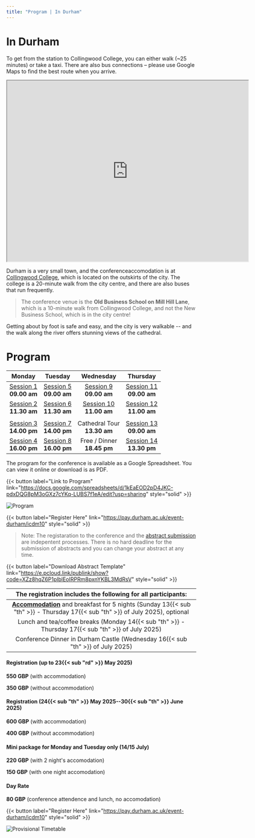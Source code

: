 ```yaml
---
title: "Program | In Durham"
---
```


# In Durham

To get from the station to Collingwood College, you can either walk (~25 minutes) or take a taxi. There are also bus connections – please use Google Maps to find the best route when you arrive.

<iframe class="center_iframe" src="https://www.google.com/maps/d/u/0/embed?mid=17O_hma94fu4THLjl5A1DxI1Pmr_ggho&ehbc=2E312F" width="640" height="480"></iframe>

Durham is a very small town, and the conferenceaccomodation is at [Collingwood College](https://www.durham.ac.uk/colleges-and-student-experience/colleges/collingwood/), which is located on the outskirts of the city. The college is a 20-minute walk from the city centre, and there are also buses that run frequently.

> The conference venue is the **Old Business School on Mill Hill Lane**, which is a 10-minute walk from Collingwood College, and not the New Business School, which is in the city centre!


Getting about by foot is safe and easy, and the city is very walkable -- and the walk along the river offers stunning views of the cathedral.



# Program

|Monday|Tuesday|Wednesday|Thursday|
|:---:|:---:|:---:|:---:|
|[Session 1](/categories/session-1/)<br>**09.00 am** |[Session 5](/categories/session-5/) <br>**09.00 am**|[Session 9](/categories/session-9/) <br>**09.00 am**|[Session 11](/categories/session-13/) <br>**09.00 am**|
|[Session 2](/categories/session-2/)<br>**11.30 am** |[Session 6](/categories/session-6/) <br>**11.30 am**|[Session 10](/categories/session-10/)<br>**11.00 am**|[Session 12](/categories/session-12/) <br>**11.00 am**|
| | | | |
|[Session 3](/categories/session-3/)<br>**14.00 pm** |[Session 7](/categories/session-7/) <br>**14.00 pm**|Cathedral Tour <br>**13.30 am**|[Session 13](/categories/session-13/)<br>**09.00 am**|
|[Session 4](/categories/session-4/)<br>**16.00 pm** |[Session 8](/categories/session-8/) <br>**16.00 pm**|Free / Dinner <br>**18.45 pm** |[Session 14](/categories/session-14/) <br> **13.30 pm**|


The program for the conference is available as a Google Spreadsheet. You can view it online or download is as PDF.


{{< button label="Link to Program" link="https://docs.google.com/spreadsheets/d/1kEaEOD2pD4JKC-pdxDQG8pM3oGXz7cYKq-LUBS7f1eA/edit?usp=sharing" style="solid" >}}


![Program](/images/gallery/program.png)



{{< button label="Register Here" link="https://pay.durham.ac.uk/event-durham/icdm10" style="solid" >}}

> Note: The registaration to the conference and the [abstract submission](/abstracts/samples_abstract/) are indepentent processes. There is no hard deadline for the submission of abstracts and you can change your abstract at any time.

{{< button label="Download Abstract Template" link="https://e.pcloud.link/publink/show?code=XZz8hqZ6P1pIblEoIRPRm8pxnYKBL3MdRsV" style="solid" >}}


|The registration includes the following for all participants:|
|:--:|
|[**Accommodation**](https://www.durham.ac.uk/colleges-and-student-experience/colleges/collingwood/) and breakfast for 5 nights (Sunday 13{{< sub "th" >}} - Thursday 17{{< sub "th" >}} of July 2025), optional|
|Lunch and tea/coffee breaks (Monday 14{{< sub "th" >}} - Thursday 17{{< sub "th" >}} of July 2025)|
|Conference Dinner in Durham Castle (Wednesday 16{{< sub "th" >}} of July 2025)|

#### Registration (up to 23{{< sub "rd" >}} May 2025)

**550 GBP** (with accommodation)

**350 GBP** (without accommodation)

#### Registration (24{{< sub "th" >}} May 2025--30{{< sub "th" >}} June 2025)

**600 GBP** (with accommodation)

**400 GBP** (without accommodation)

#### Mini package for Monday and Tuesday only (14/15 July)

**220 GBP** (with 2 night's accomodation)

**150  GBP** (with one night accomodation)

#### Day Rate

**80 GBP** (conference attendence and lunch, no accomodation)



{{< button label="Register Here" link="https://pay.durham.ac.uk/event-durham/icdm10" style="solid" >}}


![Provisional Timetable](/images/gallery/timetable.png)
